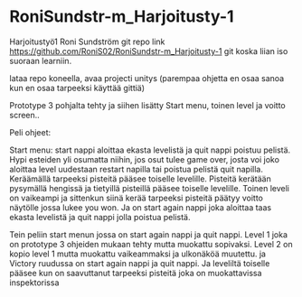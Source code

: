# RoniSundstr-m_Harjoitusty-1

Harjoitustyö1 Roni Sundström git repo link https://github.com/RoniS02/RoniSundstr-m_Harjoitusty-1
git koska liian iso suoraan learniin.

lataa repo koneella, avaa projecti unitys (parempaa ohjetta en osaa sanoa kun en osaa tarpeeksi käyttää gittiä)

Prototype 3 pohjalta tehty ja siihen lisätty Start menu, toinen level ja voitto screen..

Peli ohjeet:

Start menu: start nappi aloittaa ekasta levelistä ja quit nappi poistuu pelistä.
Hypi esteiden yli osumatta niihin, jos osut tulee game over,
josta voi joko aloittaa level uudestaan restart napilla tai poistua pelistä quit napilla.
Keräämällä tarpeeksi pisteitä pääsee toiselle levelille. 
Pisteitä kerätään pysymällä hengissä ja tietyillä pisteillä pääsee toiselle levelille.
Toinen leveli on vaikeampi ja sittenkun siinä kerää tarpeeksi pisteitä päätyy voitto näytölle jossa lukee you won.
Ja on start again nappi joka aloittaa taas ekasta levelistä ja quit nappi jolla poistua pelistä.



Tein peliin start menun jossa on start again nappi ja quit nappi.
Level 1 joka on prototype 3 ohjeiden mukaan tehty mutta muokattu sopivaksi.
Level 2 on kopio level 1 mutta muokattu vaikeammaksi ja ulkonäköä muutettu.
ja Victory ruudussa on start again nappi ja quit nappi.
Ja leveliltä toiselle pääsee kun on saavuttanut tarpeeksi pisteitä joka on muokattavissa inspektorissa